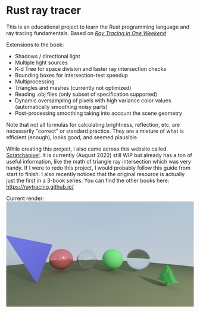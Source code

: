 # Rust ray tracer
This is an educational project to learn the Rust programming language and ray tracing fundamentals.
Based on [_Ray Tracing in One Weekend_](https://raytracing.github.io/books/RayTracingInOneWeekend.html)

Extensions to the book:
- Shadows / directional light
- Multiple light sources
- K-d Tree for space division and faster ray intersection checks
- Bounding boxes for intersection-test speedup
- Multiprocessing
- Triangles and meshes (currently not optimized)
- Reading .obj files (only subset of specification supported)
- Dynamic oversampling of pixels with high variance color values (automatically smoothing noisy parts)
- Post-processing smoothing taking into account the scene geometry

Note that not all formulas for calculating brightness, reflection, etc. are necessarily "correct" or standard practice. They are a mixture of what is efficient (enough), looks good, and seemed plausible.

While creating this project, I also came across this website called [Scratchapixel](https://www.scratchapixel). It is currently (August 2022) still WIP but already has a ton of useful information, like the math of triangle ray intersection which was very handy. If I were to redo this project, I would probably follow this guide from start to finish. I also recently noticed that the original resource is actually just the first in a 3-book series. You can find the other books here: https://raytracing.github.io/

Current render:
![current_render](image.png)